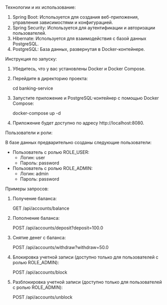 Технологии и их использование:

1. Spring Boot: Используется для создания веб-приложения, управления зависимостями и конфигурацией.
2. Spring Security: Используется для аутентификации и авторизации пользователей.
3. Hibernate: Используется для взаимодействия с базой данных PostgreSQL.
4. PostgreSQL: База данных, развернутая в Docker-контейнере.

Инструкция по запуску:

1. Убедитесь, что у вас установлены Docker и Docker Compose.

2. Перейдите в директорию проекта:

   cd banking-service

3. Запустите приложение и PostgreSQL-контейнер с помощью Docker Compose:

   docker-compose up -d

4. Приложение будет доступно по адресу http://localhost:8080.

Пользователи и роли:

В базе данных предварительно созданы следующие пользователи:

- Пользователь с ролью ROLE_USER:
  - Логин: user
  - Пароль: password
- Пользователь с ролью ROLE_ADMIN:
  - Логин: admin
  - Пароль: password

Примеры запросов:

1. Получение баланса:

   GET /api/accounts/balance

2. Пополнение баланса:

   POST /api/accounts/deposit?deposit=100.0

3. Снятие денег с баланса:

   POST /api/accounts/withdraw?withdraw=50.0

4. Блокировка учетной записи (доступно только для пользователей с ролью ROLE_ADMIN):

   POST /api/accounts/block

5. Разблокировка учетной записи (доступно только для пользователей с ролью ROLE_ADMIN):

   POST /api/accounts/unblock
